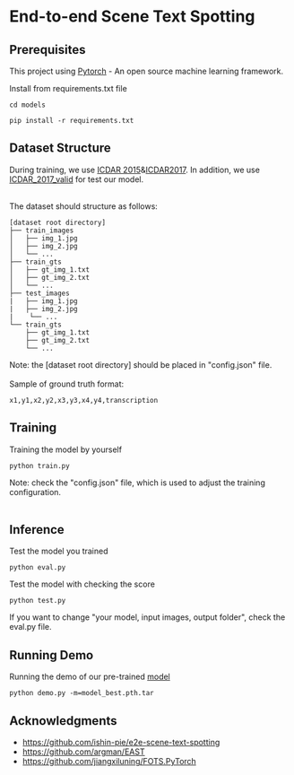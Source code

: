 # End-to-end Scene Text Spotting


## Prerequisites

This project using [Pytorch](https://pytorch.org/) - An open source machine learning framework.

Install from requirements.txt file 

```
cd models

pip install -r requirements.txt
```

## Dataset Structure

During training, we use [ICDAR 2015](https://rrc.cvc.uab.es/?ch=4&com=downloads)&[ICDAR2017](https://rrc.cvc.uab.es/?ch=8&com=downloads). In addition, we use [ICDAR_2017_valid](https://rrc.cvc.uab.es/?ch=8&com=downloads) for test our model.<br /><br />

The dataset should structure as follows:

```
[dataset root directory]
├── train_images
│   ├── img_1.jpg
│   ├── img_2.jpg
│   └── ...
├── train_gts
│   ├── gt_img_1.txt
│   ├── gt_img_2.txt
│   └── ...
├── test_images
|   ├── img_1.jpg
|   ├── img_2.jpg
|    └── ...
└── train_gts
    ├── gt_img_1.txt
    ├── gt_img_2.txt
    └── ...
```
Note: the [dataset root directory] should be placed in "config.json" file. <br /><br />
Sample of ground truth format:
```
x1,y1,x2,y2,x3,y3,x4,y4,transcription
```


## Training

Training the model by yourself
```
python train.py
```
Note: check the "config.json" file, which is used to adjust the training configuration.<br /><br />

## Inference
Test the model you trained
```
python eval.py
```
Test the model with checking the score
```
python test.py
```

If you want to change "your model, input images, output folder", check the eval.py file.

## Running Demo

Running the demo of our pre-trained [model](https://drive.google.com/file/d/1toEqT1LA-0ieY0ZFeKc6UWJOVvPXDtF1/view?usp=sharing)

```
python demo.py -m=model_best.pth.tar
```

## Acknowledgments

* https://github.com/ishin-pie/e2e-scene-text-spotting
* https://github.com/argman/EAST
* https://github.com/jiangxiluning/FOTS.PyTorch

